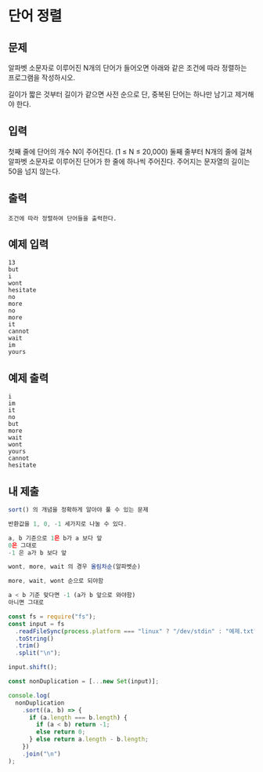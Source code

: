 # 단어 정렬

## 문제

알파벳 소문자로 이루어진 N개의 단어가 들어오면 아래와 같은 조건에 따라 정렬하는 프로그램을 작성하시오.

길이가 짧은 것부터
길이가 같으면 사전 순으로
단, 중복된 단어는 하나만 남기고 제거해야 한다.

## 입력

첫째 줄에 단어의 개수 N이 주어진다. (1 ≤ N ≤ 20,000) 둘째 줄부터 N개의 줄에 걸쳐 알파벳 소문자로 이루어진 단어가 한 줄에 하나씩 주어진다. 주어지는 문자열의 길이는 50을 넘지 않는다.

## 출력

```
조건에 따라 정렬하여 단어들을 출력한다.
```

## 예제 입력

```
13
but
i
wont
hesitate
no
more
no
more
it
cannot
wait
im
yours
```

## 예제 출력

```
i
im
it
no
but
more
wait
wont
yours
cannot
hesitate
```

## 내 제출

```js
sort() 의 개념을 정확하게 알아야 풀 수 있는 문제

반환값을 1, 0, -1 세가지로 나눌 수 있다.

a, b 기준으로 1은 b가 a 보다 앞
0은 그대로
-1 은 a가 b 보다 앞

wont, more, wait 의 경우 올림차순(알파벳순)

more, wait, wont 순으로 되야함

a < b 기준 맞다면 -1 (a가 b 앞으로 와야함)
아니면 그대로

const fs = require("fs");
const input = fs
  .readFileSync(process.platform === "linux" ? "/dev/stdin" : "예제.txt")
  .toString()
  .trim()
  .split("\n");

input.shift();

const nonDuplication = [...new Set(input)];

console.log(
  nonDuplication
    .sort((a, b) => {
      if (a.length === b.length) {
        if (a < b) return -1;
        else return 0;
      } else return a.length - b.length;
    })
    .join("\n")
);
```
